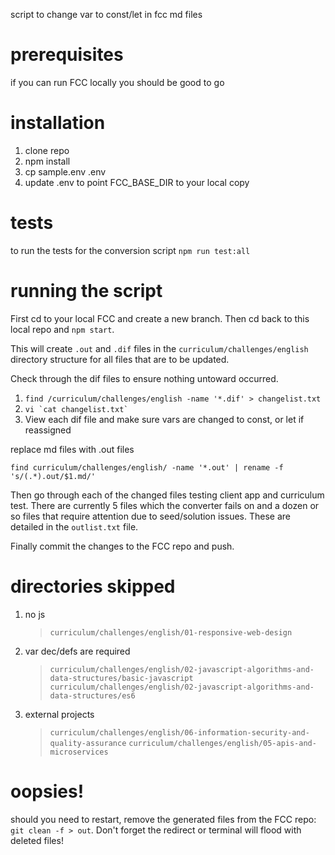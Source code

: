 script to change var to const/let in fcc md files

# prerequisites

if you can run FCC locally you should be good to go

# installation

1. clone repo
2. npm install
3. cp sample.env .env
4. update .env to point FCC_BASE_DIR to your local copy

# tests

to run the tests for the conversion script `npm run test:all`

# running the script

First cd to your local FCC and create a new branch.
Then cd back to this local repo and `npm start`.

This will create `.out` and `.dif` files in the `curriculum/challenges/english` directory structure for all files that are to be updated.

Check through the dif files to ensure nothing untoward occurred.

1. `find /curriculum/challenges/english -name '*.dif' > changelist.txt`
2. ```vi `cat changelist.txt` ```
3. View each dif file and make sure vars are changed to const, or let if reassigned

replace md files with .out files

`find curriculum/challenges/english/ -name '*.out' | rename -f 's/(.*).out/$1.md/'`

Then go through each of the changed files testing client app and curriculum test. There are currently 5 files which the converter fails on and a dozen or so files that require attention due to seed/solution issues. These are detailed in the `outlist.txt` file.


Finally commit the changes to the FCC repo and push.

# directories skipped
1. no js
    > `curriculum/challenges/english/01-responsive-web-design`
2. var dec/defs are required
    > `curriculum/challenges/english/02-javascript-algorithms-and-data-structures/basic-javascript`
    > `curriculum/challenges/english/02-javascript-algorithms-and-data-structures/es6`
4. external projects
    > `curriculum/challenges/english/06-information-security-and-quality-assurance`
    > `curriculum/challenges/english/05-apis-and-microservices`

# oopsies!
should you need to restart, remove the generated files from the FCC repo: `git clean -f > out`. Don't forget the redirect or terminal will flood with deleted files!

